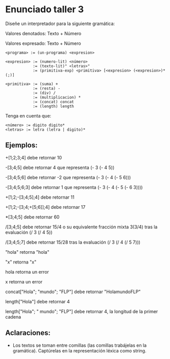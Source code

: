 # Enunciado taller 3

Diseñe un interpretador para la siguiente gramática:

Valores denotados: Texto + Número

Valores expresado: Texto + Número

```
<programa> := (un-programa) <expresion>

<expresion> := (numero-lit) <número>
            := (texto-lit)" <letras>"
            := (primitiva-exp) <primitiva> [<expresion> (<expresion>)* (;)]
            
<primitiva> := (suma) +
            := (resta) -
            := (div) /
            := (multiplicacion) *
            := (concat) concat
            := (length) length
```
Tenga en cuenta que:
```
<número> := digito digito*
<letras> := letra (letra | digito)*
```

## Ejemplos:
+[1;2;3;4] debe retornar 10

-[3;4;5] debe retornar 4 que representa (- 3 (- 4 5))

-[3;4;5;6] debe retornar -2 que representa (- 3 (- 4 (- 5 6)))

-[3;4;5;6;3] debe retornar 1 que representa (- 3 (- 4 (- 5 (- 6 3))))

+[1;2;-[3;4;5];4]  debe retornar 11

+[1;2;-[3;4;+[5;6]];4] debe retornar 17

*[3;4;5] debe retornar 60

/[3;4;5] debe retornar 15/4 o su equivalente fracción mixta 3(3/4) tras la evaluación (/ 3 (/ 4 5))

/[3;4;5;7] debe retornar 15/28 tras la evaluación (/ 3 (/ 4 (/ 5 7)))

"hola" retorna "hola"

"x" retorna "x"

hola retorna un error

x retorna un error

concat["Hola"; "mundo"; "FLP"] debe retornar "HolamundoFLP"

length["Hola"] debe retornar 4

length["Hola"; " mundo"; "FLP"] debe retornar 4, la longitud de la primer cadena

## Aclaraciones:
- Los textos se toman entre comillas (las comillas trabájelas en la gramática). Captúrelas en la representación léxica como string.
